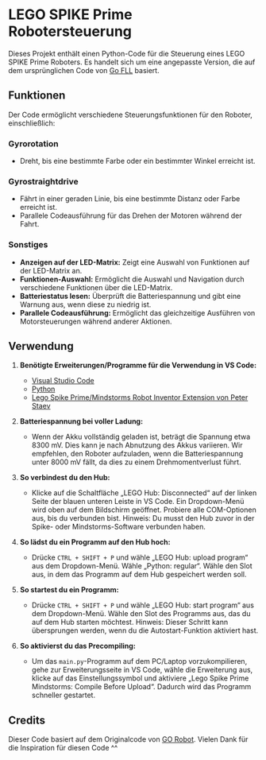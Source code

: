 # LEGO SPIKE Prime Robotersteuerung

Dieses Projekt enthält einen Python-Code für die Steuerung eines LEGO SPIKE Prime Roboters. Es handelt sich um eine angepasste Version, die auf dem ursprünglichen Code von [Go FLL](https://github.com/GoFLL) basiert.

## Funktionen

Der Code ermöglicht verschiedene Steuerungsfunktionen für den Roboter, einschließlich:

### Gyrorotation
- Dreht, bis eine bestimmte Farbe oder ein bestimmter Winkel erreicht ist.

### Gyrostraightdrive
- Fährt in einer geraden Linie, bis eine bestimmte Distanz oder Farbe erreicht ist.
- Parallele Codeausführung für das Drehen der Motoren während der Fahrt.

### Sonstiges

- **Anzeigen auf der LED-Matrix:** Zeigt eine Auswahl von Funktionen auf der LED-Matrix an.
- **Funktionen-Auswahl:** Ermöglicht die Auswahl und Navigation durch verschiedene Funktionen über die LED-Matrix.
- **Batteriestatus lesen:** Überprüft die Batteriespannung und gibt eine Warnung aus, wenn diese zu niedrig ist.
- **Parallele Codeausführung:** Ermöglicht das gleichzeitige Ausführen von Motorsteuerungen während anderer Aktionen.

## Verwendung

1. **Benötigte Erweiterungen/Programme für die Verwendung in VS Code:**
   - [Visual Studio Code](https://code.visualstudio.com/)
   - [Python](https://www.python.org/)
   - [Lego Spike Prime/Mindstorms Robot Inventor Extension von Peter Staev](https://marketplace.visualstudio.com/items?itemName=PeterStaev.lego-spikeprime-mindstorms-vscode)

2. **Batteriespannung bei voller Ladung:**
   - Wenn der Akku vollständig geladen ist, beträgt die Spannung etwa 8300 mV. Dies kann je nach Abnutzung des Akkus variieren. Wir empfehlen, den Roboter aufzuladen, wenn die Batteriespannung unter 8000 mV fällt, da dies zu einem Drehmomentverlust führt.

3. **So verbindest du den Hub:**
   - Klicke auf die Schaltfläche „LEGO Hub: Disconnected“ auf der linken Seite der blauen unteren Leiste in VS Code. Ein Dropdown-Menü wird oben auf dem Bildschirm geöffnet. Probiere alle COM-Optionen aus, bis du verbunden bist. Hinweis: Du musst den Hub zuvor in der Spike- oder Mindstorms-Software verbunden haben.

4. **So lädst du ein Programm auf den Hub hoch:**
   - Drücke `CTRL + SHIFT + P` und wähle „LEGO Hub: upload program“ aus dem Dropdown-Menü. Wähle „Python: regular“. Wähle den Slot aus, in dem das Programm auf dem Hub gespeichert werden soll.

5. **So startest du ein Programm:**
   - Drücke `CTRL + SHIFT + P` und wähle „LEGO Hub: start program“ aus dem Dropdown-Menü. Wähle den Slot des Programms aus, das du auf dem Hub starten möchtest. Hinweis: Dieser Schritt kann übersprungen werden, wenn du die Autostart-Funktion aktiviert hast.

6. **So aktivierst du das Precompiling:**
   - Um das `main.py`-Programm auf dem PC/Laptop vorzukompilieren, gehe zur Erweiterungsseite in VS Code, wähle die Erweiterung aus, klicke auf das Einstellungssymbol und aktiviere „Lego Spike Prime Mindstorms: Compile Before Upload“. Dadurch wird das Programm schneller gestartet.

## Credits

Dieser Code basiert auf dem Originalcode von [GO Robot]([https://github.com/GoFLL](https://github.com/GO-Robot-FLL)). Vielen Dank für die Inspiration für diesen Code ^^

